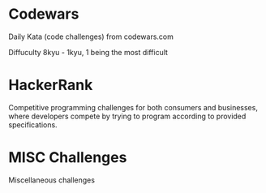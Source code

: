 # Codewars
Daily Kata (code challenges) from codewars.com

Diffuculty 8kyu - 1kyu, 1 being the most difficult

# HackerRank
Competitive programming challenges for both consumers and businesses, where developers compete by trying to program according to provided specifications.

# MISC Challenges
Miscellaneous challenges 